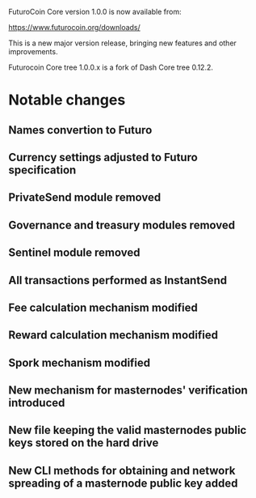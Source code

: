 FuturoCoin Core version 1.0.0 is now available from:

  <https://www.futurocoin.org/downloads/>

This is a new major version release, bringing new features and other improvements.

Futurocoin Core tree 1.0.0.x is a fork of Dash Core tree 0.12.2.

Notable changes
===============

Names convertion to Futuro
--------------------------

Currency settings adjusted to Futuro specification
--------------------------------------------------

PrivateSend module removed
--------------------------

Governance and treasury modules removed
---------------------------------------

Sentinel module removed
-----------------------

All transactions performed as InstantSend
-----------------------------------------

Fee calculation mechanism modified
----------------------------------

Reward calculation mechanism modified
-------------------------------------

Spork mechanism modified
------------------------

New mechanism for masternodes' verification introduced
------------------------------------------------------

New file keeping the valid masternodes public keys stored on the hard drive
---------------------------------------------------------------------------

New CLI methods for obtaining and network spreading of a masternode public key added
------------------------------------------------------------------------------------
